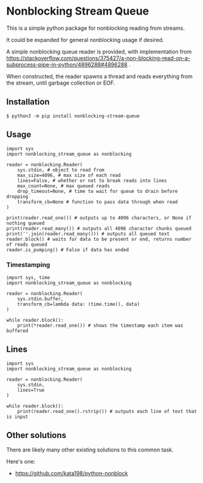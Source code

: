 # Nonblocking Stream Queue

This is a simple python package for nonblocking reading from streams.

It could be expanded for general nonblocking usage if desired.

A simple nonblocking queue reader is provided, with implementation from https://stackoverflow.com/questions/375427/a-non-blocking-read-on-a-subprocess-pipe-in-python/4896288#4896288 .

When constructed, the reader spawns a thread and reads everything from the stream, until garbage collection or EOF.

## Installation
    $ python3 -m pip install nonblocking-stream-queue

## Usage

    import sys
    import nonblocking_stream_queue as nonblocking
    
    reader = nonblocking.Reader(
        sys.stdin, # object to read from
        max_size=4096, # max size of each read
        lines=False, # whether or not to break reads into lines
        max_count=None, # max queued reads
        drop_timeout=None, # time to wait for queue to drain before dropping
        transform_cb=None # function to pass data through when read
    )

    print(reader.read_one()) # outputs up to 4096 characters, or None if nothing queued
    print(reader.read_many()) # outputs all 4096 character chunks queued
    print(''.join(reader.read_many())) # outputs all queued text
    reader.block() # waits for data to be present or end, returns number of reads queued
    reader.is_pumping() # False if data has ended

### Timestamping

    import sys, time
    import nonblocking_stream_queue as nonblocking
    
    reader = nonblocking.Reader(
        sys.stdin.buffer,
        transform_cb=lambda data: (time.time(), data)
    )

    while reader.block():
        print(*reader.read_one()) # shows the timestamp each item was buffered

## Lines

    import sys
    import nonblocking_stream_queue as nonblocking
    
    reader = nonblocking.Reader(
        sys.stdin,
        lines=True
    )

    while reader.block():
        print(reader.read_one().rstrip()) # outputs each line of text that is input

## Other solutions

There are likely many other existing solutions to this common task.

Here's one:
- https://github.com/kata198/python-nonblock
